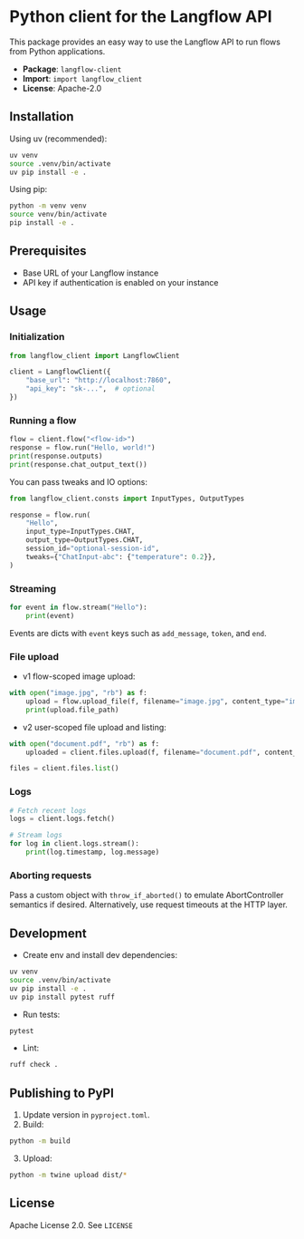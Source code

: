 # Python client for the Langflow API

This package provides an easy way to use the Langflow API to run flows from Python applications.

- **Package**: `langflow-client`
- **Import**: `import langflow_client`
- **License**: Apache-2.0

## Installation

Using uv (recommended):

```bash
uv venv
source .venv/bin/activate
uv pip install -e .
```

Using pip:

```bash
python -m venv venv
source venv/bin/activate
pip install -e .
```

## Prerequisites

- Base URL of your Langflow instance
- API key if authentication is enabled on your instance

## Usage

### Initialization

```python
from langflow_client import LangflowClient

client = LangflowClient({
    "base_url": "http://localhost:7860",
    "api_key": "sk-...",  # optional
})
```

### Running a flow

```python
flow = client.flow("<flow-id>")
response = flow.run("Hello, world!")
print(response.outputs)
print(response.chat_output_text())
```

You can pass tweaks and IO options:

```python
from langflow_client.consts import InputTypes, OutputTypes

response = flow.run(
    "Hello",
    input_type=InputTypes.CHAT,
    output_type=OutputTypes.CHAT,
    session_id="optional-session-id",
    tweaks={"ChatInput-abc": {"temperature": 0.2}},
)
```

### Streaming

```python
for event in flow.stream("Hello"):
    print(event)
```

Events are dicts with `event` keys such as `add_message`, `token`, and `end`.

### File upload

- v1 flow-scoped image upload:

```python
with open("image.jpg", "rb") as f:
    upload = flow.upload_file(f, filename="image.jpg", content_type="image/jpeg")
    print(upload.file_path)
```

- v2 user-scoped file upload and listing:

```python
with open("document.pdf", "rb") as f:
    uploaded = client.files.upload(f, filename="document.pdf", content_type="application/pdf")

files = client.files.list()
```

### Logs

```python
# Fetch recent logs
logs = client.logs.fetch()

# Stream logs
for log in client.logs.stream():
    print(log.timestamp, log.message)
```

### Aborting requests

Pass a custom object with `throw_if_aborted()` to emulate AbortController semantics if desired. Alternatively, use request timeouts at the HTTP layer.

## Development

- Create env and install dev dependencies:

```bash
uv venv
source .venv/bin/activate
uv pip install -e .
uv pip install pytest ruff
```

- Run tests:

```bash
pytest
```

- Lint:

```bash
ruff check .
```

## Publishing to PyPI

1. Update version in `pyproject.toml`.
2. Build:

```bash
python -m build
```

3. Upload:

```bash
python -m twine upload dist/*
```

## License

Apache License 2.0. See `LICENSE`